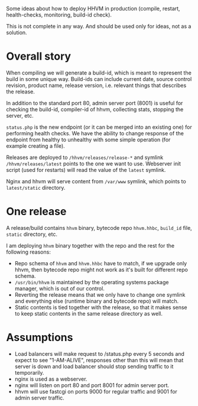 Some ideas about how to deploy HHVM in production (compile, restart, health-checks, monitoring, build-id check).

This is not complete in any way. And should be used only for ideas, not as a solution.


Overall story
=============

When compiling we will generate a build-id, which is meant to represent the build in some unique way. Build-ids can include current date, source control revision, product name, release version, i.e. relevant things that describes the release.

In addition to the standard port 80, admin server port (8001) is useful for checking the build-id, compiler-id of hhvm, collecting stats, stopping the server, etc.

`status.php` is the new endpoint (or it can be merged into an existing one) for performing health checks. We have the ability to change response of the endpoint from healthy to unhealthy with some simple operation (for example creating a file).

Releases are deployed to `/hhvm/releases/release-*` and symlink `/hhvm/releases/latest` points to the one we want to use. Webserver init script (used for restarts) will read the value of the `latest` symlink.

Nginx and hhvm will serve content from `/var/www` symlink, which points to `latest/static` directory.

One release
===========

A release/build contains `hhvm` binary, bytecode repo `hhvm.hhbc`, `build_id` file, `static` directory, etc.

I am deploying `hhvm` binary together with the repo and the rest for the following reasons:

* Repo schema of `hhvm` and `hhvm.hhbc` have to match, if we upgrade only hhvm, then bytecode repo might not work as it's built for different repo schema.
* `/usr/bin/hhvm` is maintained by the operating systems package manager, which is out of our control.
* Reverting the release means that we only have to change one symlink and everything else (runtime binary and bytecode repo) will match.
* Static contents is tied together with the release, so that it makes sense to keep static contents in the same release directory as well.

Assumptions
===========

* Load balancers will make request to /status.php every 5 seconds and expect to see "1-AM-ALIVE", responses other than this will mean that server is down and load balancer should stop sending traffic to it temporarily.
* nginx is used as a webserver.
* nginx will listen on port 80 and port 8001 for admin server port.
* hhvm will use fastcgi on ports 9000 for regular traffic and 9001 for admin server traffic.
